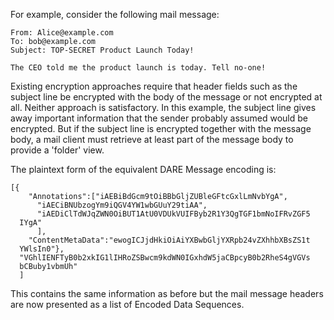 
For example, consider the following mail message:

~~~~
From: Alice@example.com
To: bob@example.com
Subject: TOP-SECRET Product Launch Today!

The CEO told me the product launch is today. Tell no-one!
~~~~

Existing encryption approaches require that header fields such as the subject line be encrypted 
with the body of the message or not encrypted at all. Neither approach is satisfactory.
In this example, the subject line gives away important information that the sender
probably assumed would be encrypted. But if the subject line is encrypted together with the
message body, a mail client must retrieve at least part of the message body to provide a 
'folder' view.

The plaintext form of the equivalent DARE Message encoding is:

~~~~
[{
    "Annotations":["iAEBiBdGcm9tOiBBbGljZUBleGFtcGxlLmNvbYgA",
      "iAECiBNUbzogYm9iQGV4YW1wbGUuY29tiAA",
      "iAEDiClTdWJqZWN0OiBUT1AtU0VDUkVUIFByb2R1Y3QgTGF1bmNoIFRvZGF5
  IYgA"
      ],
    "ContentMetaData":"ewogICJjdHkiOiAiYXBwbGljYXRpb24vZXhhbXBsZS1t
  YWlsIn0"},
  "VGhlIENFTyB0b2xkIG1lIHRoZSBwcm9kdWN0IGxhdW5jaCBpcyB0b2RheS4gVGVs
  bCBuby1vbmUh"
  ]
~~~~

This contains the same information as before but the mail message headers are 
now presented as  a list of Encoded Data Sequences.

